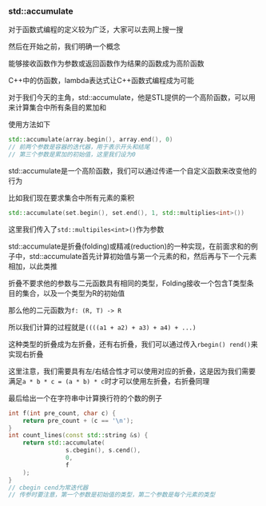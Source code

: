 ### std::accumulate

对于函数式编程的定义较为广泛，大家可以去网上搜一搜

然后在开始之前，我们明确一个概念

能够接收函数作为参数或返回函数作为结果的函数成为高阶函数

C++中的仿函数，lambda表达式让C++函数式编程成为可能

对于我们今天的主角，std::accumulate，他是STL提供的一个高阶函数，可以用来计算集合中所有条目的累加和

使用方法如下

```cpp
std::accumulate(array.begin(), array.end(), 0)
// 前两个参数是容器的迭代器，用于表示开头和结尾
// 第三个参数是累加的初始值，这里我们设为0
```

std::accumulate是一个高阶函数，我们可以通过传递一个自定义函数来改变他的行为

比如我们现在要求集合中所有元素的乘积

```cpp
std::accumulate(set.begin(), set.end(), 1, std::multiplies<int>())
```

这里我们传入了`std::multipiles<int>()`作为参数

std::accumulate是折叠(folding)或精减(reduction)的一种实现，在前面求和的例子中，std::accumulate首先计算初始值与第一个元素的和，然后再与下一个元素相加，以此类推

折叠不要求他的参数与二元函数具有相同的类型，Folding接收一个包含T类型条目的集合，以及一个类型为R的初始值

那么他的二元函数为`f: (R, T) -> R`

所以我们计算的过程就是`((((a1 + a2) + a3) + a4) + ...)`

这种类型的折叠成为左折叠，还有右折叠，我们可以通过传入`rbegin() rend()`来实现右折叠

这里注意，我们需要具有左/右结合性才可以使用对应的折叠，这是因为我们需要满足`a * b * c = (a * b) * c`时才可以使用左折叠，右折叠同理

最后给出一个在字符串中计算换行符的个数的例子

```cpp
int f(int pre_count, char c) {
    return pre_count + (c == '\n');
}
int count_lines(const std::string &s) {
    return std::accumulate(
                s.cbegin(), s.cend(),
                0,
                f
    );
}
// cbegin cend为常迭代器
// 传参时要注意，第一个参数是初始值的类型，第二个参数是每个元素的类型
```